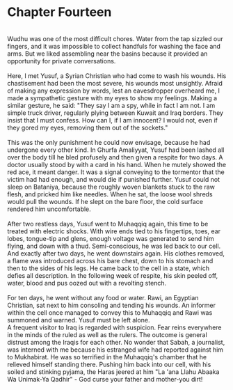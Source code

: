 Chapter Fourteen
================

   
 Wudhu was one of the most difficult chores. Water from the tap sizzled
our fingers, and it was impossible to collect handfuls for washing the
face and arms. But we liked assembling near the basins because it
provided an opportunity for private conversations.  
    
 Here, I met Yusuf, a Syrian Christian who had come to wash his wounds.
His chastisement had been the most severe, his wounds most unsightly.
Afraid of making any expression by words, lest an eavesdropper overheard
me, I made a sympathetic gesture with my eyes to show my feelings.
Making a similar gesture, he said: "They say I am a spy, while in fact I
am not. I am simple truck driver, regularly plying between Kuwait and
Iraq borders. They insist that I must confess. How can I, if I am
innocent? I would not, even if they gored my eyes, removing them out of
the sockets."  
    
 This was the only punishment he could now envisage, because he had
undergone every other kind. In Ghurfa Amaliyyat, Yusuf had been lashed
all over the body till he bled profusely and then given a respite for
two days. A doctor usually stood by with a card in his hand. When he
mutely showed the red ace, it meant danger. It was a signal conveying to
the tormentor that the victim had had enough, and would die if punished
further. Yusuf could not sleep on Bataniya, because the roughly woven
blankets stuck to the raw flesh, and pricked him like needles. When he
sat, the loose wool shreds would pull the wounds. If he slept on the
bare floor, the cold surface rendered him uncomfortable.  
    
 After two restless days, Yusuf went to Muhaqqiq again, this time to be
treated with electric shocks. With wire ends tied to his fingertips,
toes, ear lobes, tongue-tip and glens, enough voltage was generated to
send him flying, and down with a thud. Semi-conscious, he was led back
to our cell. And exactly after two days, he went downstairs again. His
clothes removed, a flame was introduced across his bare chest, down to
his stomach and then to the sides of his legs. He came back to the cell
in a state, which defies all description. In the following week of
respite, his skin peeled off, water, blood and pus oozed out with a
revolting stench.  
    
 For ten days, he went without any food or water. Rawi, an Egyptian
Christian, sat next to him consoling and tending his wounds. An informer
within the cell once managed to convey this to Muhaqqiq and Rawi was
summoned and warned. Yusuf must be left alone.  
 A frequent visitor to Iraq is regarded with suspicion. Fear reins
everywhere in the minds of the ruled as well as the rulers. The outcome
is general distrust among the Iraqis for each other. No wonder that
Sabah, a journalist, was interned with me because his estranged wife had
reported against him to Mukhabirat. He was so terrified in the
Muhaqqiq's chamber that he relieved himself standing there. Pushing him
back into our cell, with his soiled and stinking pyjama, the Haras
jeered at him "La 'ana Llahu Abaaka Wa Unimak-Ya Qadhir" - God curse
your father and mother-you dirt!  
  



